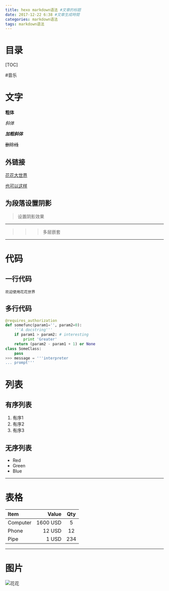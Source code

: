```yaml
---
title: hexo markdown语法 #文章的标题
date: 2017-12-22 6:38 #文章生成時間
categories: markdown语法
tags: markdown语法
---
```


# 目录

[TOC]

#音乐

# 文字

**粗体**

*斜体*

***加粗斜体***

~~删除线~~

## 外链接

[花花大世界](http://www.baidu.com)

[也可以这样][1]

[1]: http://www.baidu.com

## 为段落设置阴影

> 设置阴影效果

-------------------

>>> 多层嵌套

-------------------


# 代码

## 一行代码

`欢迎使用花花世界`

## 多行代码

``` python
@requires_authorization
def somefunc(param1='', param2=0):
    '''A docstring'''
    if param1 > param2: # interesting
        print 'Greater'
    return (param2 - param1 + 1) or None
class SomeClass:
    pass
>>> message = '''interpreter
... prompt'''
```

# 列表
## 有序列表
1.  有序1
2.  有序2
3.  有序3

## 无序列表
*   Red
*   Green
*   Blue

-------------------

# 表格

| Item      |    Value | Qty  |
| :-------- | --------:| :--: |
| Computer  | 1600 USD |  5   |
| Phone     |   12 USD |  12  |
| Pipe      |    1 USD | 234  |


-------------------


# 图片
![花花](http://p1chajscf.bkt.clouddn.com/TIM%E5%9B%BE%E7%89%8720171222121939.jpg)
